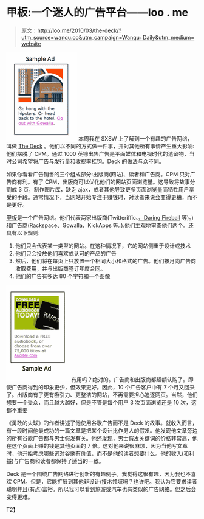 # 甲板:一个迷人的广告平台——loo . me

> 原文：<http://loo.me/2010/03/the-deck/?utm_source=wanqu.co&utm_campaign=Wanqu+Daily&utm_medium=website>

[![](img/74e33edf88cf75ca59dbe1e2e8b5b606.png "An ad from The Deck")](http://loo.me/wp-content/uploads/2010/03/sample2.png) 本周我在 SXSW 上了解到一个有趣的广告网络，叫做 [The Deck](http://decknetwork.net/) 。他们以不同的方式做一件事，并对其他所有事情产生重大影响:他们摆脱了 CPM。通过 1000 英镑出售广告是平面媒体和电视时代的遗留物，当时公司希望将广告与发行量和收视率挂钩。Deck 的做法与众不同。

如果你看看广告销售的三个组成部分:出版商(网站)、读者和广告商。CPM 只对广告商有利。有了 CPM，出版商可以优化他们的网站页面浏览量。这导致将故事分割成 3 页，制作图片库，缺乏 ajax，或者其他导致更多页面浏览量而牺牲用户享受的手段。通常情况下，当网站开始专注于赚钱时，对读者来说会变得更糟，而不是更好。

[甲板](http://decknetwork.net/)是一个广告网络。他们代表两家出版商(Twitteriffic、[、Daring Fireball](http://daringfireball.net/) 等)。)和广告商(Rackspace、Gowalla、KickApps 等。).他们主观地审查他们两个。还具有以下规则:

1.  他们只会代表某一类型的网站。在这种情况下，它的网站侧重于设计或技术
2.  他们只会投放他们喜欢或认可的产品的广告
3.  然后，他们将在每页上只放置一个相同大小和格式的广告。他们按月向广告商收取费用，并与出版商签订年度合同。
4.  他们的广告有多达 80 个字符和一个图像

[![](img/596d4b24bcc65bffa692834749a30f24.png "An ad from The Deck")](http://loo.me/wp-content/uploads/2010/03/sample11.png) 有用吗？绝对的。广告商和出版商都超额认购了。即使广告商得到的印象更少，但效果更好。因此，10 个广告客户中有 7 个月又回来了。出版商有了更有吸引力、更整洁的网站，不再需要担心追逐网页。当然，他们想要一个受众，而且越大越好，但是不管是每个用户 3 次页面浏览还是 10 次，这都不重要

《勇敢的火球》的作者讲述了他使用谷歌广告而不是 Deck 的故事。就收入而言，有一段时间他最成功的一篇文章是把某个设计比作男人的假发。他发现他文章旁边的所有谷歌广告都与男士假发有关。他还发现，男士假发关键词的价格非常高，他在这个页面上赚的钱是其他页面的 7 倍。这对他来说很麻烦，因为当他写文章时，他开始考虑哪些词对谷歌有价值，而不是他的读者想要什么。他的收入(和利益)与广告商和读者都保持了适当的一致。

Deck 是一个围绕广告网络进行创新的有趣例子。我觉得这很有趣，因为我也不喜欢 CPM。但是，它能扩展到其他非设计/技术领域吗？也许吧。我认为它要求读者聪明并且(有点)富裕。所以我可以看到旅游或汽车也有类似的广告网络。但之后会变得更难。

T2】